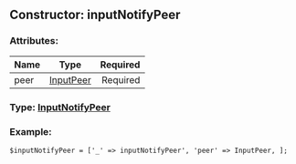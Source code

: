 ## Constructor: inputNotifyPeer  

### Attributes:

| Name     |    Type       | Required |
|----------|:-------------:|---------:|
|peer|[InputPeer](../types/InputPeer.md) | Required|



### Type: [InputNotifyPeer](../types/InputNotifyPeer.md)


### Example:

```
$inputNotifyPeer = ['_' => inputNotifyPeer', 'peer' => InputPeer, ];
```